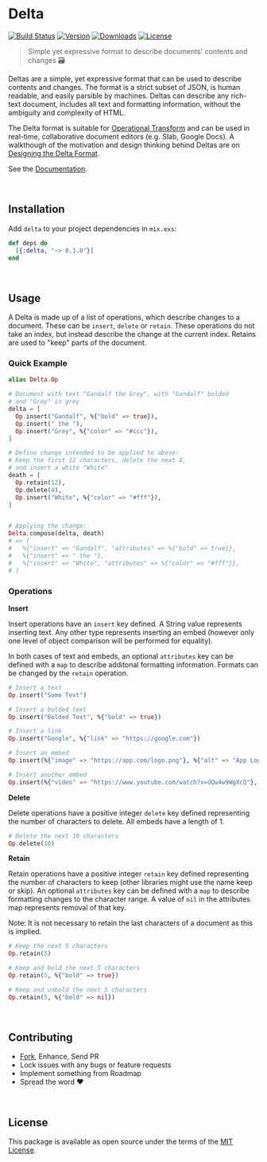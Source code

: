Delta
=====

[![Build Status][badge-github]][github-build]
[![Version][badge-version]][hexpm]
[![Downloads][badge-downloads]][hexpm]
[![License][badge-license]][github-license]


> Simple yet expressive format to describe documents' contents and changes 🗃


Deltas are a simple, yet expressive format that can be used to describe contents and changes.
The format is a strict subset of JSON, is human readable, and easily parsible by machines.
Deltas can describe any rich-text document, includes all text and formatting information,
without the ambiguity and complexity of HTML.

The Delta format is suitable for [Operational Transform][wiki-ot] and can be used in real-time,
collaborative document editors (e.g. Slab, Google Docs). A walkthough of the motivation and
design thinking behind Deltas are on [Designing the Delta Format][quill-delta].

See the [Documentation][docs].

<br>




## Installation

Add `delta` to your project dependencies in `mix.exs`:

```elixir
def deps do
  [{:delta, "~> 0.1.0"}]
end
```

<br>




## Usage

A Delta is made up of a list of operations, which describe changes to a document. These can be
`insert`, `delete` or `retain`. These operations do not take an index, but instead describe the
change at the current index. Retains are used to "keep" parts of the document.


### Quick Example

```elixir
alias Delta.Op

# Document with text "Gandalf the Grey", with "Gandalf" bolded
# and "Grey" in grey
delta = [
  Op.insert("Gandalf", %{"bold" => true}),
  Op.insert(" the "),
  Op.insert("Grey", %{"color" => "#ccc"}),
]

# Define change intended to be applied to above:
# Keep the first 12 characters, delete the next 4,
# and insert a white "White"
death = [
  Op.retain(12),
  Op.delete(4),
  Op.insert("White", %{"color" => "#fff"}),
]


# Applying the change:
Delta.compose(delta, death)
# => [
#   %{"insert" => "Gandalf", "attributes" => %{"bold" => true}},
#   %{"insert" => " the "},
#   %{"insert" => "White", "attributes" => %{"color" => "#fff"}},
# ]
```


### Operations


**Insert**

Insert operations have an `insert` key defined. A String value represents inserting text. Any
other type represents inserting an embed (however only one level of object comparison will be
performed for equality).

In both cases of text and embeds, an optional `attributes` key can be defined with a `map` to
describe additonal formatting information. Formats can be changed by the `retain` operation.

```elixir
# Insert a text
Op.insert("Some Text")

# Insert a bolded text
Op.insert("Bolded Text", %{"bold" => true})

# Insert a link
Op.insert("Google", %{"link" => "https://google.com"})

# Insert an embed
Op.insert(%{"image" => "https://app.com/logo.png"}, %{"alt" => "App Logo"})

# Insert another embed
Op.insert(%{"video" => "https://www.youtube.com/watch?v=dQw4w9WgXcQ"}, %{"width" => 420, "height" => 315})
```


**Delete**

Delete operations have a positive integer `delete` key defined representing the number of
characters to delete. All embeds have a length of 1.

```elixir
# Delete the next 10 characters
Op.delete(10)
```


**Retain**

Retain operations have a positive integer `retain` key defined representing the number of
characters to keep (other libraries might use the name keep or skip). An optional `attributes`
key can be defined with a `map` to describe formatting changes to the character range. A
value of `nil` in the attributes map represents removal of that key.

Note: It is not necessary to retain the last characters of a document as this is implied.

```elixir
# Keep the next 5 characters
Op.retain(5)

# Keep and bold the next 5 characters
Op.retain(5, %{"bold" => true})

# Keep and unbold the next 5 characters
Op.retain(5, %{"bold" => nil})
```

<br>




## Contributing

 - [Fork][github-fork], Enhance, Send PR
 - Lock issues with any bugs or feature requests
 - Implement something from Roadmap
 - Spread the word :heart:

<br>




## License

This package is available as open source under the terms of the [MIT License][github-license].

<br>





[badge-github]:     https://github.com/slab/delta-elixir/actions/workflows/ci.yml/badge.svg
[badge-version]:    https://img.shields.io/hexpm/v/delta.svg
[badge-license]:    https://img.shields.io/hexpm/l/delta.svg
[badge-downloads]:  https://img.shields.io/hexpm/dt/delta.svg

[hexpm]:            https://hex.pm/packages/delta
[github-build]:     https://github.com/slab/delta-elixir/actions/workflows/ci.yml
[github-license]:   https://github.com/slab/delta-elixir/blob/master/LICENSE
[github-fork]:      https://github.com/slab/delta-elixir/fork

[docs]:             https://hexdocs.pm/delta

[wiki-ot]:          https://en.wikipedia.org/wiki/Operational_transformation
[quill-delta]:      https://quilljs.com/guides/designing-the-delta-format/


